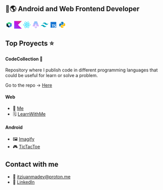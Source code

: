 ## 📱🌎 Android and Web Frontend Developer

<div>
    <img src="assets/ic-compose.webp" width="24" height="24" />
    <img src="assets/ic-kotlin.webp" width="24" height="24" />
    <img src="assets/ic-react.webp" width="24" height="24" />
    <img src="assets/ic-astro.webp" width="24" height="24" />
    <img src="assets/ic-tailwindcss.webp" width="24" height="24" />
    <img src="assets/ic-ts.webp" width="24" height="24" />
    <img src="assets/ic-python.webp" width="24" height="24" />
</div>

## Top Proyects ⭐

#### CodeCollection 🚀
Repository where I publish code in different programming languages that could be useful for learn or solve a problem.

Go to the repo -> [Here](https://github.com/juanmadev5/CodeCollection)

#### Web
- 🧔 [Me](https://github.com/juanmadev5/me)
- 🗒️ [LearnWithMe](https://github.com/juanmadev5/learn-with-me)

#### Android
- 🖼️ [Imagify](https://github.com/juanmadev5/Imagify)
- 🎮 [TicTacToe](https://github.com/juanmadev5/TicTacToe)

## Contact with me
- 📧 itzjuanmadev@proton.me
- 🔗 [LinkedIn](https://linkedin.com/in/juan-manuel-velázquez-ba8a342ba)
